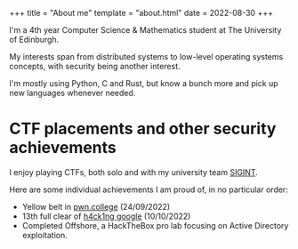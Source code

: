 +++
title = "About me"
template = "about.html"
date = 2022-08-30
+++

I'm a 4th year Computer Science & Mathematics student at The University of Edinburgh. 

My interests span from distributed systems to low-level operating systems concepts, with security being another interest. 

I'm mostly using Python, C and Rust, but know a bunch more and pick up new languages whenever needed.

# CTF placements and other security achievements
I enjoy playing CTFs, both solo and with my university team [SIGINT](https://sigint.mx/about/).

Here are some individual achievements I am proud of, in no particular order:
- Yellow belt in [pwn.college](https://pwn.college/belts) (24/09/2022)
- 13th full clear of [h4ck1ng google](https://h4ck1ng.google/) (10/10/2022)
- Completed Offshore, a HackTheBox pro lab focusing on Active Directory exploitation. 

